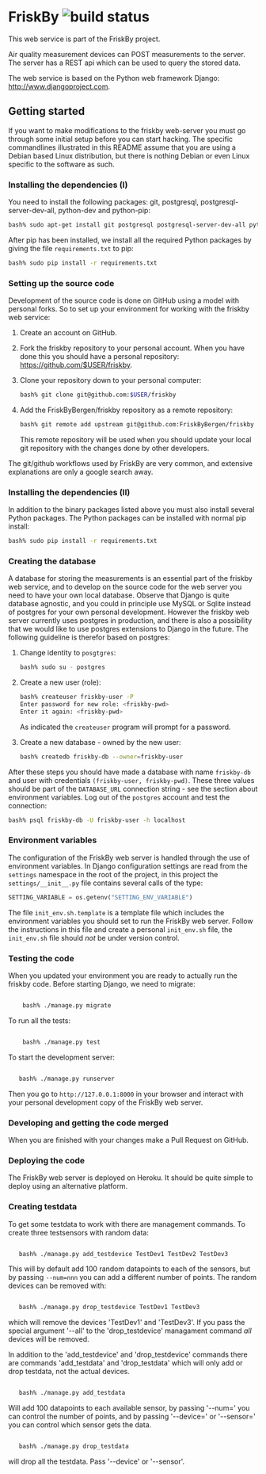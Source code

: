 # FriskBy ![build status](https://api.travis-ci.org/FriskByBergen/friskby.svg?branch=master "TravisCI Build Status")

This web service is part of the FriskBy project.

Air quality measurement devices can POST measurements to the
server. The server has a REST api which can be used to query the
stored data.

The web service is based on the Python web framework Django:
http://www.djangoproject.com. 


## Getting started

If you want to make modifications to the friskby web-server you must
go through some initial setup before you can start hacking. The
specific commandlines illustrated in this README assume that you are
using a Debian based Linux distribution, but there is nothing Debian
or even Linux specific to the software as such.


### Installing the dependencies (I)

You need to install the following packages: git, postgresql,
postgresql-server-dev-all, python-dev and python-pip:

```bash
bash% sudo apt-get install git postgresql postgresql-server-dev-all python-pip python-dev
```

After pip has been installed, we install all the required Python packages by
giving the file `requirements.txt` to pip:

```bash
bash% sudo pip install -r requirements.txt
```

### Setting up the source code

Development of the source code is done on GitHub using a model with
personal forks. So to set up your environment for working with the friskby web service:

1. Create an account on GitHub.

2. Fork the friskby repository to your personal account. When you have
   done this you should have a personal repository:
   https://github.com/$USER/friskby.

3. Clone your repository down to your personal computer:

   ```bash
   bash% git clone git@github.com:$USER/friskby
   ```

4. Add the FriskByBergen/friskby repository as a remote repository:

   ```bash
   bash% git remote add upstream git@github.com:FriskByBergen/friskby
   ``` 

   This remote repository will be used when you should update your
   local git repository with the changes done by other developers.

The git/github workflows used by FriskBy are very common, and
extensive explanations are only a google search away.


### Installing the dependencies (II)

In addition to the binary packages listed above you must also install
several Python packages. The Python packages can be installed with
normal pip install:

   ```bash
   bash% sudo pip install -r requirements.txt
   ```



### Creating the database

A database for storing the measurements is an essential part of the
friskby web service, and to develop on the source code for the web
server you need to have your own local database. Observe that Django
is quite database agnostic, and you could in principle use MySQL or
Sqlite instead of postgres for your own personal development. However
the friskby web server currently uses postgres in production, and
there is also a possibility that we would like to use postgres
extensions to Django in the future. The following guideline is
therefor based on postgres:

1. Change identity to `posgtgres`:

   ```bash
   bash% sudo su - postgres
   ```

2. Create a new user (role):

   ```bash
   bash% createuser friskby-user -P
   Enter password for new role: <friskby-pwd>
   Enter it again: <friskby-pwd>
   ```

   As indicated the `createuser` program will prompt for a password.

3. Create a new database - owned by the new user:

   ```bash
   bash% createdb friskby-db --owner=friskby-user
   ```

After these steps you should have made a database with name
`friskby-db` and user with credentials `(friskby-user,
friskby-pwd)`. These three values should be part of the `DATABASE_URL`
connection string - see the section about environment variables. Log
out of the `postgres` account and test the connection:

```bash
bash% psql friskby-db -U friskby-user -h localhost
```


### Environment variables

The configuration of the FriskBy web server is handled through the use
of environment variables. In Django configuration settings are read
from the `settings` namespace in the root of the project, in this
project the `settings/__init__.py` file contains several calls of the
type:

```python
SETTING_VARIABLE = os.getenv("SETTING_ENV_VARIABLE")
```

The file `init_env.sh.template` is a template file which includes the
environment variables you should set to run the FriskBy web
server. Follow the instructions in this file and create a personal
`init_env.sh` file, the `init_env.sh` file should *not* be under
version control.



### Testing the code

When you updated your environment you are ready to actually run the
friskby code.  Before starting Django, we need to migrate:

```bash

    bash% ./manage.py migrate

```


To run all the tests:

```bash

    bash% ./manage.py test

```

To start the development server:

```bash

   bash% ./manage.py runserver
```

Then you go to `http://127.0.0.1:8000` in your browser and interact
with your personal development copy of the FriskBy web server. 


### Developing and getting the code merged

When you are finished with your changes make a Pull Request on GitHub.


### Deploying the code

The FriskBy web server is deployed on Heroku. It should be quite
simple to deploy using an alternative platform.


### Creating testdata

To get some testdata to work with there are management commands. To
create three testsensors with random data:

```bash

   bash% ./manage.py add_testdevice TestDev1 TestDev2 TestDev3
```

This will by default add 100 random datapoints to each of the sensors,
but by passing `--num=nnn` you can add a different number of
points. The random devices can be removed with:

```bash

   bash% ./manage.py drop_testdevice TestDev1 TestDev3
```

which will remove the devices 'TestDev1' and 'TestDev3'. If you pass
the special argument '--all' to the 'drop_testdevice' managament
command *all* devices will be removed. 

In addition to the 'add_testdevice' and 'drop_testdevice' commands
there are commands 'add_testdata' and 'drop_testdata' which will only
add or drop testdata, not the actual devices.

```bash

   bash% ./manage.py add_testdata
```

Will add 100 datapoints to each available sensor, by passing '--num='
you can control the number of points, and by passing '--device=' or
'--sensor=' you can control which sensor gets the data.


```bash

   bash% ./manage.py drop_testdata
```

will drop all the testdata. Pass '--device' or '--sensor'.
